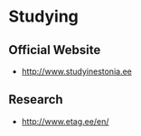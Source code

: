 # Studying

## Official Website
* http://www.studyinestonia.ee

## Research
* http://www.etag.ee/en/
